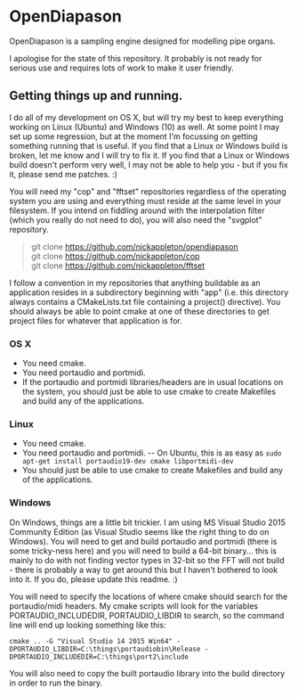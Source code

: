 # OpenDiapason

OpenDiapason is a sampling engine designed for modelling pipe organs.

I apologise for the state of this repository. It probably is not ready for serious use and requires lots of work to make it user friendly.

## Getting things up and running.

I do all of my development on OS X, but will try my best to keep everything working on Linux (Ubuntu) and Windows (10) as well. At some point I may set up some regression, but at the moment I'm focussing on getting something running that is useful. If you find that a Linux or Windows build is broken, let me know and I will try to fix it. If you find that a Linux or Windows build doesn't perform very well, I may not be able to help you - but if you fix it, please send me patches. :)

You will need my "cop" and "fftset" repositories regardless of the operating system you are using and everything must reside at the same level in your filesystem. If you intend on fiddling around with the interpolation filter (which you really do not need to do), you will also need the "svgplot" repository.

> git clone https://github.com/nickappleton/opendiapason  
> git clone https://github.com/nickappleton/cop  
> git clone https://github.com/nickappleton/fftset

I follow a convention in my repositories that anything buildable as an application resides in a subdirectory beginning with "app" (i.e. this directory always contains a CMakeLists.txt file containing a project() directive). You should always be able to point cmake at one of these directories to get project files for whatever that application is for.

### OS X

- You need cmake.
- You need portaudio and portmidi.
- If the portaudio and portmidi libraries/headers are in usual locations on the system, you should just be able to use cmake to create Makefiles and build any of the applications.

### Linux

- You need cmake.
- You need portaudio and portmidi.
-- On Ubuntu, this is as easy as `sudo apt-get install portaudio19-dev cmake libportmidi-dev`
- You should just be able to use cmake to create Makefiles and build any of the applications.

### Windows

On Windows, things are a little bit trickier. I am using MS Visual Studio 2015 Community Edition (as Visual Studio seems like the right thing to do on Windows). You will need to get and build portaudio and portmidi (there is some tricky-ness here) and you will need to build a 64-bit binary... this is mainly to do with not finding vector types in 32-bit so the FFT will not build - there is probably a way to get around this but I haven't bothered to look into it. If you do, please update this readme. :)

You will need to specify the locations of where cmake should search for the portaudio/midi headers. My cmake scripts will look for the variables PORTAUDIO_INCLUDEDIR, PORTAUDIO_LIBDIR to search, so the command line will end up looking something like this:

`cmake .. -G "Visual Studio 14 2015 Win64" -DPORTAUDIO_LIBDIR=C:\things\portaudiobin\Release -DPORTAUDIO_INCLUDEDIR=C:\things\port2\include`

You will also need to copy the built portaudio library into the build directory in order to run the binary.